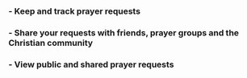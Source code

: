 <h3>- Keep and track prayer requests</h3>
<h3>- Share your requests with friends, prayer groups and the Christian community</h3>
<h3>- View public and shared prayer requests</h3>